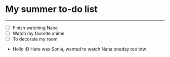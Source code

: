 # My summer to-do list
____

- [ ] Finish watching Nana
- [ ] Watch my favorite anime
- [ ] To decorate my room
- Hello :D Here was Sonia, wanted to watch Nana oneday too btw